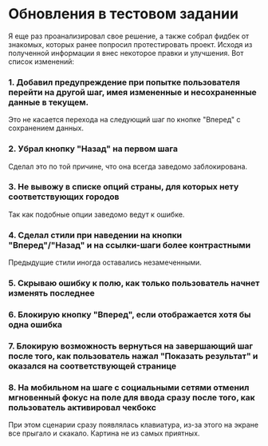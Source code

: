 # Обновления в тестовом задании

Я еще раз проанализировал свое решение, а также собрал фидбек от знакомых, которых ранее попросил протестировать проект. Исходя из полученной информации я внес некоторое правки и улучшения. Вот список изменений:

### 1. Добавил предупреждение при попытке пользователя перейти на другой шаг, имея измененные и несохраненные данные в текущем.

Это не касается перехода на следующий шаг по кнопке "Вперед" с сохранением данных.

### 2. Убрал кнопку "Назад" на первом шага

Сделал это по той причине, что она всегда заведомо заблокирована.

### 3. Не вывожу в списке опций страны, для которых нету соответствующих городов

Так как подобные опции заведомо ведут к ошибке.

### 4. Сделал стили при наведении на кнопки "Вперед"/"Назад" и на ссылки-шаги более контрастными

Предыдущие стили иногда оставались незамеченными.

### 5. Скрываю ошибку к полю, как только пользователь начнет изменять последнее

### 6. Блокирую кнопку "Вперед", если отображается хотя бы одна ошибка

### 7. Блокирую возможность вернуться на завершающий шаг после того, как пользователь нажал "Показать результат" и оказался на соответствующей странице

### 8. На мобильном на шаге с социальными сетями отменил мгновенный фокус на поле для ввода сразу после того, как пользователь активировал чекбокс

При этом сценарии сразу появлялась клавиатура, из-за этого на экране все прыгало и скакало. Картина не из самых приятных.
